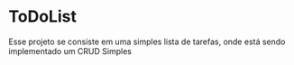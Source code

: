 <h1>ToDoList</h1>

<p>Esse projeto se consiste em uma simples lista de tarefas, onde está sendo implementado um CRUD Simples</p>
